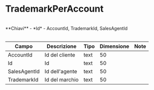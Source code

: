 # TrademarkPerAccount

<br>
**Chiavi**
- *Id*
- AccountId, TrademarkId, SalesAgentId
<br><br>

| Campo | Descrizione | Tipo | Dimensione | Note |
| --- | --- | --- | --- | --- |
| AccountId | Id del cliente | text | 50 |  |
| Id | Id | text | 50 |  |
| SalesAgentId | Id dell'agente | text | 50 |  |
| TrademarkId | Id del marchio | text | 50 |  |

